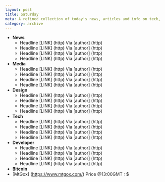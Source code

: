 ```yaml
---
layout: post
title: Saturday
meta: A refined collection of today's news, articles and info on tech, web and design.
category: archive
---
```



- __News__
	- Headline [LINK] (http) Via [author] (http)
	- Headline [LINK] (http) Via [author] (http)
	- Headline [LINK] (http) Via [author] (http)
	- Headline [LINK] (http) Via [author] (http)
- __Media__
	- Headline [LINK] (http) Via [author] (http)
	- Headline [LINK] (http) Via [author] (http)
	- Headline [LINK] (http) Via [author] (http)
	- Headline [LINK] (http) Via [author] (http)
- __Design__	
	- Headline [LINK] (http) Via [author] (http)
	- Headline [LINK] (http) Via [author] (http)
	- Headline [LINK] (http) Via [author] (http)
	- Headline [LINK] (http) Via [author] (http)
- __Tech__
	- Headline [LINK] (http) Via [author] (http)
	- Headline [LINK] (http) Via [author] (http)
	- Headline [LINK] (http) Via [author] (http)
	- Headline [LINK] (http) Via [author] (http)
- __Developer__
	- Headline [LINK] (http) Via [author] (http)
	- Headline [LINK] (http) Via [author] (http)
	- Headline [LINK] (http) Via [author] (http)
	- Headline [LINK] (http) Via [author] (http)
- __Bitcoin__
 - [MtGox] (https://www.mtgox.com/) Price @13:00GMT : $
